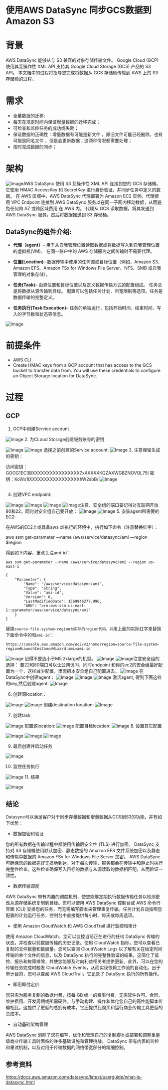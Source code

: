 # 使用AWS DataSync 同步GCS数据到Amazon S3

# 背景

AWS DataSync 能够从与 S3 兼容的对象存储传输文件。 Google Cloud (GCP) 使用其互操作性 XML API 支持其 Google Cloud Storage (GCS) 产品的 S3 API。 本文档中的过程将指导您完成将数据从 GCS 存储桶传输到 AWS 上的 S3 存储桶的过程。

# 需求

* 全量数据的迁移;
* 每天在规定时间内保证增量数据的迁移完成；
* 可检查和监控任务的成功或失败；
* 保证数据的正确性：增量数据有可能是新文件 ，原旧文件可能已经删除，也有可能是同名文件 ，但是会更新数据；这两种情况都需要处理；
* 按时完成数据的同步；

# 架构

![Image](https://github.com/wjl120/Data-migration/blob/main/images/Datasync%20%E6%9E%B6%E6%9E%84%E5%9B%BE.png)AWS DataSync 使用 S3 互操作性 XML API 连接到您的 GCS 存储桶。 它使用 HMAC AccessKey 和 SecretKey 进行身份验证，并同步任务中定义的数据。 在 AWS 区域中，AWS DataSync 代理部署为 Amazon EC2 实例，代理使用 VPC Endpoint 连接到 AWS DataSync 服务以在同一子网内移动数据，从而避免任何跨 AZ 或跨区域费用 在 AWS 内。 代理从 GCS 读取数据，将其发送到 AWS DataSync 服务，然后将数据推送到 S3 存储桶。

## DataSync的组件介绍:



* **代理（agent）**– 用于从自我管理位置读取数据或将数据写入到自我管理位置的虚拟机(VM)。 在同一账户中的 AWS 存储服务之间传输时不需要代理。

* **位置(Location)**– 数据传输中使用的任何源或目标位置（例如，Amazon S3、Amazon EFS、Amazon FSx for Windows File Server、NFS、SMB 或自我管理的对象存储）。

* **任务(Task)**– 由源位置和目标位置以及定义数据传输方式的配置组成。 任务总是将数据从源传输到目标。 配置可以包括任务计划、带宽限制等选项。任务是数据传输的完整定义。

* **任务执行(Task Execution)**– 任务的单独运行，包括开始时间、结束时间、写入的字节数和状态等信息。

![Image](https://github.com/wjl120/Data-migration/blob/main/images/%E4%BB%BB%E5%8A%A1%E7%8A%B6%E6%80%81%E5%9B%BE.png)
# 前提条件

* AWS CLI  
* Create HMAC keys from a GCP account that has access to the GCS bucket to transfer data from. You will  use these credentials to configure an Object Storage location for DataSync.



# 过程

## GCP

1. GCP中创建Service account

![Image](https://github.com/wjl120/Data-migration/blob/main/images/service%20account1.png)
2. 为CLoud Storage创建服务账号的密钥


![Image](https://github.com/wjl120/Data-migration/blob/main/images/Service%20account2.png)
![Image](https://github.com/wjl120/Data-migration/blob/main/images/Service%20account3.png)
选择之前创建的Service account:
![Image](https://github.com/wjl120/Data-migration/blob/main/images/Service%20account4.png)
3. 注意保留生成的密钥：

访问密钥：GOOG1EC3BXXXXXXXXXXXXXXXX7xXXXXXKQZAXWGBZNOVOL75I
密钥：KoWx1lXXXXXXXXXXXXXXXXXhW2sbB/
![Image](https://github.com/wjl120/Data-migration/blob/main/images/Service%20agent6.png)
## 

4. 创建VPC endpoint:


![Image](https://github.com/wjl120/Data-migration/blob/main/images/vpcendpoint1.png)
![Image](https://github.com/wjl120/Data-migration/blob/main/images/vpcendpoint2.png)
![Image](https://github.com/wjl120/Data-migration/blob/main/images/vpcendpoint3.png)
![Image](https://github.com/wjl120/Data-migration/blob/main/images/vpcendpoint4.png)注意，安全组的端口要记得对互联网开放80和22，同时对安全组自己要开放：
![Image](https://github.com/wjl120/Data-migration/blob/main/images/vpcendpoint5.png)
![Image](https://github.com/wjl120/Data-migration/blob/main/images/vpcendpoint6.png)
5. 安装agent所需要的EC2:

在AWS的EC2上或具备aws cli执行的环境中，执行如下命令（注意替换红字）：

aws ssm get-parameter —name /aws/service/datasync/ami —region $region

得到如下内容，重点关注ami-id：

```
aws ssm get-parameter --name /aws/service/datasync/ami --region us-east-1                              

{
    "Parameter": {
        "Name": "/aws/service/datasync/ami",
        "Type": "String",
        "Value": "ami-id",
        "Version": 6,
        "LastModifiedDate": 1569946277.996,
        "ARN": "arn:aws:ssm:us-east-1::parameter/aws/service/datasync/ami"
    }
}
```

替换`source-file-system-region为实际的region代码，并`用上面的实际红字来替换下面命令中的和`ami-id`：

```
https://console.aws.amazon.com/ec2/v2/home?region=source-file-system-region#LaunchInstanceWizard:ami=ami-id
```

![Image](https://github.com/wjl120/Data-migration/blob/main/images/agent1.png)
记得不要选小于M5.2xlarge的机型。
![Image](https://github.com/wjl120/Data-migration/blob/main/images/agent2.png)
![Image](https://github.com/wjl120/Data-migration/blob/main/images/agent3.png)注意安全组的选择：
要22和80端口可以让公网访问，同时endpoint 和你的ec2的安全组最好配置为一个，这样减少配置，里面把本安全组自己配置进去。
![Image](https://github.com/wjl120/Data-migration/blob/main/images/agent4.png)
在DataSync中创建agent：
![Image](https://github.com/wjl120/Data-migration/blob/main/images/agent5.png)
![Image](https://github.com/wjl120/Data-migration/blob/main/images/agent6.png)
![Image](https://github.com/wjl120/Data-migration/blob/main/images/agent7.png)
激活agent, 得到下面这样的key,然后创建agent:
![Image](https://github.com/wjl120/Data-migration/blob/main/images/agent8.png)



6. 创建源location：

![Image](https://github.com/wjl120/Data-migration/blob/main/images/slocation1.png)
![Image](https://github.com/wjl120/Data-migration/blob/main/images/slocation2.png)
创建destination location:
![Image](https://github.com/wjl120/Data-migration/blob/main/images/dlocation1.png)


7. 创建task

![Image](https://github.com/wjl120/Data-migration/blob/main/images/task1.png)
配置源location:
![Image](https://github.com/wjl120/Data-migration/blob/main/images/task2.png)
配置目标location:
![Image](https://github.com/wjl120/Data-migration/blob/main/images/task3.png)
8. 设置其它配置

![Image](https://github.com/wjl120/Data-migration/blob/main/images/task4.png)
![Image](https://github.com/wjl120/Data-migration/blob/main/images/task5.png)
![Image](https://github.com/wjl120/Data-migration/blob/main/images/task6.png)

9. 最后创建并启动任务

![Image](https://github.com/wjl120/Data-migration/blob/main/images/task7.png)


10. 监控任务执行

![Image](https://github.com/wjl120/Data-migration/blob/main/images/task8.png)
11. 结果

![Image](https://github.com/wjl120/Data-migration/blob/main/images/task9.png)
## 结论

Datasync可以满足客户对于同步存量数据和增量数据从GCS到S3的功能，并有如下优势：

* 数据加密和验证 

您的所有数据在传输过程中都使用传输层安全性 (TLS) 进行加密。 DataSync 支持对 S3 存储桶使用默认加密、静态数据的 Amazon EFS 文件系统加密以及静态和传输中数据的 Amazon FSx for Windows File Server 加密。 AWS DataSync 可确保您的数据完好无损地到达。对于每次传输，服务都会在传输中和静止时执行完整性检查。这些检查确保写入目标的数据与从源读取的数据相匹配，从而验证一致性。 

* 数据传输调度 

AWS DataSync 带有内置的调度机制，使您能够定期执行数据传输任务以检测更改从源存储系统复制到目标。您可以使用 AWS DataSync 控制台或 AWS 命令行界面 (CLI) 安排您的任务，而无需编写脚本来管理重复传输。任务计划自动按照您配置的计划运行任务，控制台中直接提供每小时、每天或每周选项。 

* 使用 Amazon CloudWatch 和 AWS CloudTrail 进行监控和审计 

使用 Amazon CloudWatch，您可以监控当前正在进行的任何 DataSync 传输的状态，并检查以前数据传输的历史记录。使用 CloudWatch 指标，您可以查看已复制的文件数量和数据量。您可以查阅 CloudWatch Logs 以了解有关在给定时间传输的单个文件的信息，以及 DataSync 执行的完整性验证的结果。这简化了监控、报告和故障排除，并使您能够及时向利益相关者提供更新。此外，可以在您的传输任务完成时触发 CloudWatch Events，从而实现依赖工作流的自动化。出于审计目的，您可以查阅 AWS CloudTrail，它记录了 DataSync 执行的所有操作。 

* 即用即付定价 

您只需为服务复制的数据付费，按每 GB 统一的费率付费，无需软件许可、合同、维护费用、开发周期或所需硬件。与手动构建、操作和优化您自己的高性能脚本传输相比，这提供了更低的总拥有成本。它还提供比购买和运行商业传输工具更低的总成本。 

* 自动基础架构管理 

AWS DataSync 消除了您在编写、优化和管理自己的复制脚本或部署和调整重量级商业传输工具时面临的许多基础设施和管理挑战。 DataSync 带有内置的监控和重试机制，以及对用于传输数据的网络带宽部分的精细控制。

## 参考资料
https://docs.aws.amazon.com/datasync/latest/userguide/what-is-datasync.html
